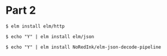 # Part 2

```
$ elm install elm/http
```

```
$ echo "Y" | elm install elm/json 
```

```
$ echo "Y" | elm install NoRedInk/elm-json-decode-pipeline
```

